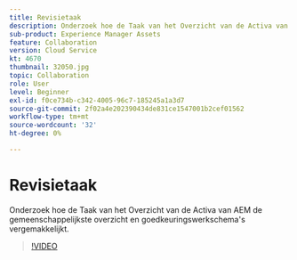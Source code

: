 ```yaml
---
title: Revisietaak
description: Onderzoek hoe de Taak van het Overzicht van de Activa van AEM de gemeenschappelijkste overzicht en goedkeuringswerkschema's vergemakkelijkt.
sub-product: Experience Manager Assets
feature: Collaboration
version: Cloud Service
kt: 4670
thumbnail: 32050.jpg
topic: Collaboration
role: User
level: Beginner
exl-id: f0ce734b-c342-4005-96c7-185245a1a3d7
source-git-commit: 2f02a4e202390434de831ce1547001b2cef01562
workflow-type: tm+mt
source-wordcount: '32'
ht-degree: 0%

---
```


# Revisietaak

Onderzoek hoe de Taak van het Overzicht van de Activa van AEM de gemeenschappelijkste overzicht en goedkeuringswerkschema&#39;s vergemakkelijkt.

>[!VIDEO](https://video.tv.adobe.com/v/32050/?quality=12&learn=on&hidetitle=true)
